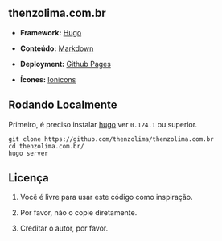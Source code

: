 ## thenzolima.com.br

- **Framework:** [Hugo](https://gohugo.io/)

- **Conteúdo:** [Markdown](https://daringfireball.net/projects/markdown/)

- **Deployment:** [Github Pages](https://pages.github.com/)

- **Ícones:** [Ionicons](https://ionic.io/ionicons)

## Rodando Localmente

Primeiro, é preciso instalar [hugo](https://gohugo.io/installation/) ver `0.124.1` ou superior.

```shell
git clone https://github.com/thenzolima/thenzolima.com.br
cd thenzolima.com.br/
hugo server
```

## Licença

1. Você é livre para usar este código como inspiração.

2. Por favor, não o copie diretamente.

3. Creditar o autor, por favor.


